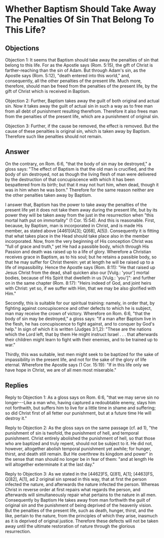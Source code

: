 # Whether Baptism Should Take Away The Penalties Of Sin That Belong To This Life?

## Objections

Objection 1: It seems that Baptism should take away the penalties of sin that belong to this life. For as the Apostle says (Rom. 5:15), the gift of Christ is farther-reaching than the sin of Adam. But through Adam's sin, as the Apostle says (Rom. 5:12), "death entered into this world," and, consequently, all the other penalties of the present life. Much more, therefore, should man be freed from the penalties of the present life, by the gift of Christ which is received in Baptism.

Objection 2: Further, Baptism takes away the guilt of both original and actual sin. Now it takes away the guilt of actual sin in such a way as to free man from all debt of punishment resulting therefrom. Therefore it also frees man from the penalties of the present life, which are a punishment of original sin.

Objection 3: Further, if the cause be removed, the effect is removed. But the cause of these penalties is original sin, which is taken away by Baptism. Therefore such like penalties should not remain.

## Answer

On the contrary, on Rom. 6:6, "that the body of sin may be destroyed," a gloss says: "The effect of Baptism is that the old man is crucified, and the body of sin destroyed, not as though the living flesh of man were delivered by the destruction of that concupiscence with which it has been bespattered from its birth; but that it may not hurt him, when dead, though it was in him when he was born." Therefore for the same reason neither are the other penalties taken away by Baptism.

I answer that, Baptism has the power to take away the penalties of the present life yet it does not take them away during the present life, but by its power they will be taken away from the just in the resurrection when "this mortal hath put on immortality" (1 Cor. 15:54). And this is reasonable. First, because, by Baptism, man is incorporated in Christ, and is made His member, as stated above [4461](A[3]; Q[68], A[5]). Consequently it is fitting that what takes place in the Head should take place also in the member incorporated. Now, from the very beginning of His conception Christ was "full of grace and truth," yet He had a passible body, which through His Passion and death was raised up to a life of glory. Wherefore a Christian receives grace in Baptism, as to his soul; but he retains a passible body, so that he may suffer for Christ therein: yet at length he will be raised up to a life of impassibility. Hence the Apostle says (Rom. 8:11): "He that raised up Jesus Christ from the dead, shall quicken also our [Vulg.: 'your'] mortal bodies, because of His Spirit that dwelleth in us [Vulg.: 'you']": and further on in the same chapter (Rom. 8:17): "Heirs indeed of God, and joint heirs with Christ: yet so, if we suffer with Him, that we may be also glorified with Him."

Secondly, this is suitable for our spiritual training: namely, in order that, by fighting against concupiscence and other defects to which he is subject, man may receive the crown of victory. Wherefore on Rom. 6:6, "that the body of sin may be destroyed," a gloss says: "If a man after Baptism live in the flesh, he has concupiscence to fight against, and to conquer by God's help." In sign of which it is written (Judges 3:1,2): "These are the nations which the Lord left, that by them He might instruct Israel . . . that afterwards their children might learn to fight with their enemies, and to be trained up to war."

Thirdly, this was suitable, lest men might seek to be baptized for the sake of impassibility in the present life, and not for the sake of the glory of life eternal. Wherefore the Apostle says (1 Cor. 15:19): "If in this life only we have hope in Christ, we are of all men most miserable."

## Replies

Reply to Objection 1: As a gloss says on Rom. 6:6, "that we may serve sin no longer---Like a man who, having captured a redoubtable enemy, slays him not forthwith, but suffers him to live for a little time in shame and suffering; so did Christ first of all fetter our punishment, but at a future time He will destroy it."

Reply to Objection 2: As the gloss says on the same passage (cf. ad 1), "the punishment of sin is twofold, the punishment of hell, and temporal punishment. Christ entirely abolished the punishment of hell, so that those who are baptized and truly repent, should not be subject to it. He did not, however, altogether abolish temporal punishment yet awhile; for hunger, thirst, and death still remain. But He overthrew its kingdom and power" in the sense that man should no longer be in fear of them: "and at length He will altogether exterminate it at the last day."

Reply to Objection 3: As we stated in the [4462]FS, Q[81], A[1]; [4463]FS, Q[82], A[1], ad 2 original sin spread in this way, that at first the person infected the nature, and afterwards the nature infected the person. Whereas Christ in reverse order at first repairs what regards the person, and afterwards will simultaneously repair what pertains to the nature in all men. Consequently by Baptism He takes away from man forthwith the guilt of original sin and the punishment of being deprived of the heavenly vision. But the penalties of the present life, such as death, hunger, thirst, and the like, pertain to the nature, from the principles of which they arise, inasmuch as it is deprived of original justice. Therefore these defects will not be taken away until the ultimate restoration of nature through the glorious resurrection.